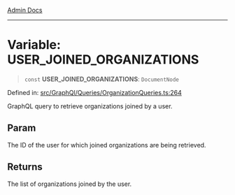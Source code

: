 [Admin Docs](/)

***

# Variable: USER\_JOINED\_ORGANIZATIONS

> `const` **USER\_JOINED\_ORGANIZATIONS**: `DocumentNode`

Defined in: [src/GraphQl/Queries/OrganizationQueries.ts:264](https://github.com/PalisadoesFoundation/talawa-admin/blob/main/src/GraphQl/Queries/OrganizationQueries.ts#L264)

GraphQL query to retrieve organizations joined by a user.

## Param

The ID of the user for which joined organizations are being retrieved.

## Returns

The list of organizations joined by the user.
